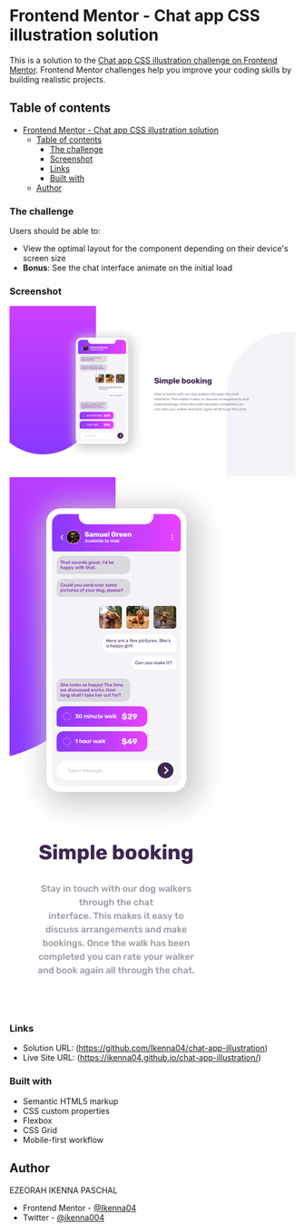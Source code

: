 # Frontend Mentor - Chat app CSS illustration solution

This is a solution to the
[Chat app CSS illustration challenge on Frontend Mentor](https://www.frontendmentor.io/challenges/chat-app-css-illustration-O5auMkFqY).
Frontend Mentor challenges help you improve your coding skills by building
realistic projects.

## Table of contents

- [Frontend Mentor - Chat app CSS illustration solution](#frontend-mentor---chat-app-css-illustration-solution)
  - [Table of contents](#table-of-contents)
    - [The challenge](#the-challenge)
    - [Screenshot](#screenshot)
    - [Links](#links)
    - [Built with](#built-with)
  - [Author](#author)

### The challenge

Users should be able to:

- View the optimal layout for the component depending on their device's screen
  size
- **Bonus**: See the chat interface animate on the initial load

### Screenshot

![](screen-shots/Screenshot%202023-11-10%20at%2023-34-00%20Chat%20App%20Illustration.png)
![](screen-shots/Screenshot%202023-11-10%20at%2023-34-51%20Chat%20App%20Illustration.png)

### Links

- Solution URL: (https://github.com/Ikenna04/chat-app-illustration)
- Live Site URL: (https://ikenna04.github.io/chat-app-illustration/)

### Built with

- Semantic HTML5 markup
- CSS custom properties
- Flexbox
- CSS Grid
- Mobile-first workflow

## Author

EZEORAH IKENNA PASCHAL

<!-- - Website - [Add your name here](https://www.your-site.com) -->

- Frontend Mentor - [@Ikenna04](https://www.frontendmentor.io/profile/Ikenna04)
- Twitter - [@ikenna004](https://www.twitter.com/ikenna004)
